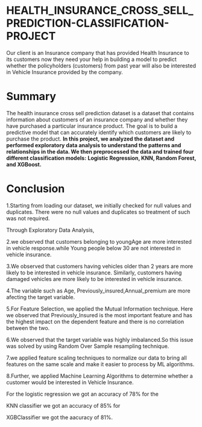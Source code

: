 # HEALTH_INSURANCE_CROSS_SELL_PREDICTION-CLASSIFICATION-PROJECT
Our client is an Insurance company that has provided Health Insurance to its customers now they need your help in building a model to predict whether the policyholders (customers) from past year will also be interested in Vehicle Insurance provided by the company.
# **Summary**
The health insurance cross sell prediction dataset is a dataset that contains information about customers of an insurance company and whether they have purchased a particular insurance product. The goal is to build a predictive model that can accurately identify which customers are likely to purchase the product.
**In this project, we analyzed the dataset and performed exploratory data analysis to understand the patterns and relationships in the data. We then preprocessed the data and trained four different classification models:**
 **Logistic Regression, KNN, Random Forest, and XGBoost.**

# **Conclusion**
1.Starting from loading our dataset, we initially checked for null values and duplicates. There were no null values and duplicates so treatment of such was not required.

Through Exploratory Data Analysis,

2.we observed that customers belonging to youngAge are more interested in vehicle response.while Young people below 30 are not interested in vehicle insurance.

3.We observed that customers having vehicles older than 2 years are more likely to be interested in vehicle insurance. Similarly, customers having damaged vehicles are more likely to be interested in vehicle insurance.

4.The variable such as Age, Previously_insured,Annual_premium are more afecting the target variable.

5.For Feature Selection, we applied the Mutual Information technique. Here we observed that Previously_Insured is the most important feature and has the highest impact on the dependent feature and there is no correlation between the two.

6.We observed that the target variable was highly imbalanced.So this issue was solved by using Random Over Sample resampling technique.

7.we applied feature scaling techniques to normalize our data to bring all features on the same scale and make it easier to process by ML algorithms.

8.Further, we applied Machine Learning Algorithms to determine whether a customer would be interested in Vehicle Insurance.

For the logistic regression we got an accuracy of 78% for the

KNN classifier we got an accuracy of 85% for

XGBClassifier we got the aacuracy of 81%.
